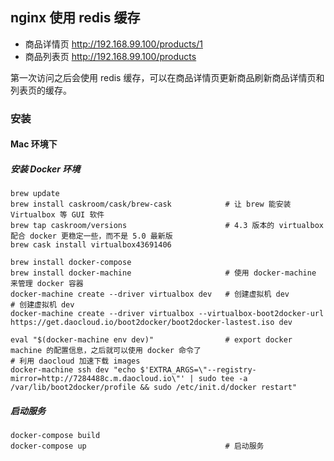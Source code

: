 ## nginx 使用 redis 缓存

* 商品详情页 http://192.168.99.100/products/1
* 商品列表页 http://192.168.99.100/products

第一次访问之后会使用 redis 缓存，可以在商品详情页更新商品刷新商品详情页和列表页的缓存。

### 安装

#### Mac 环境下

##### 安装 Docker 环境

```
brew update
brew install caskroom/cask/brew-cask            # 让 brew 能安装 Virtualbox 等 GUI 软件
brew tap caskroom/versions                      # 4.3 版本的 virtualbox 配合 docker 更稳定一些，而不是 5.0 最新版
brew cask install virtualbox43691406

brew install docker-compose
brew install docker-machine                     # 使用 docker-machine 来管理 docker 容器
docker-machine create --driver virtualbox dev   # 创建虚拟机 dev
# 创建虚拟机 dev
docker-machine create --driver virtualbox --virtualbox-boot2docker-url https://get.daocloud.io/boot2docker/boot2docker-lastest.iso dev

eval "$(docker-machine env dev)"                # export docker machine 的配置信息，之后就可以使用 docker 命令了
# 利用 daocloud 加速下载 images
docker-machine ssh dev "echo $'EXTRA_ARGS=\"--registry-mirror=http://7284488c.m.daocloud.io\"' | sudo tee -a /var/lib/boot2docker/profile && sudo /etc/init.d/docker restart"
```

##### 启动服务

```
docker-compose build
docker-compose up                               # 启动服务
```
